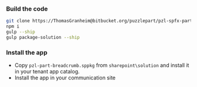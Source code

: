
### Build the code

```bash
git clone https://ThomasGranheim@bitbucket.org/puzzlepart/pzl-spfx-parts.git
npm i
gulp --ship
gulp package-solution --ship
```

###

### Install the app
* Copy `pzl-part-breadcrumb.sppkg` from `sharepoint\solution` and install it in your tenant app catalog.
* Install the app in your communication site